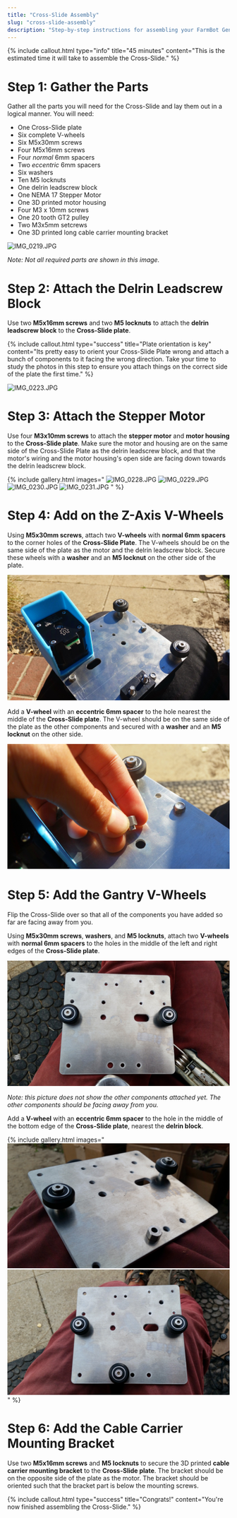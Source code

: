 ```yaml
---
title: "Cross-Slide Assembly"
slug: "cross-slide-assembly"
description: "Step-by-step instructions for assembling your FarmBot Genesis V0.8 Cross-Slide"
---
```



{%
include callout.html
type="info"
title="45 minutes"
content="This is the estimated time it will take to assemble the Cross-Slide."
%}



# Step 1: Gather the Parts

Gather all the parts you will need for the Cross-Slide and lay them out in a logical manner. You will need:

* One Cross-Slide plate
* Six complete V-wheels
* Six M5x30mm screws
* Four M5x16mm screws
* Four *normal* 6mm spacers
* Two *eccentric* 6mm spacers
* Six washers
* Ten M5 locknuts
* One delrin leadscrew block
* One NEMA 17 Stepper Motor
* One 3D printed motor housing
* Four M3 x 10mm screws
* One 20 tooth GT2 pulley
* Two M3x5mm setcrews
* One 3D printed long cable carrier mounting bracket

![IMG_0219.JPG](_images/IMG_0219.JPG)

_Note: Not all required parts are shown in this image._



# Step 2: Attach the Delrin Leadscrew Block

Use two **M5x16mm screws** and two **M5 locknuts** to attach the **delrin leadscrew block** to the **Cross-Slide plate**.

{%
include callout.html
type="success"
title="Plate orientation is key"
content="Its pretty easy to orient your Cross-Slide Plate wrong and attach a bunch of components to it facing the wrong direction. Take your time to study the photos in this step to ensure you attach things on the correct side of the plate the first time."
%}



![IMG_0223.JPG](_images/IMG_0223.JPG)



# Step 3: Attach the Stepper Motor

Use four **M3x10mm screws** to attach the **stepper motor** and **motor housing** to the **Cross-Slide plate**. Make sure the motor and housing are on the same side of the Cross-Slide Plate as the delrin leadscrew block, and that the motor's wiring and the motor housing's open side are facing down towards the delrin leadscrew block.

{% include gallery.html images="
![IMG_0228.JPG](_images/IMG_0228.JPG)
![IMG_0229.JPG](_images/IMG_0229.JPG)
![IMG_0230.JPG](_images/IMG_0230.JPG)
![IMG_0231.JPG](_images/IMG_0231.JPG)
" %}

# Step 4: Add on the Z-Axis V-Wheels

Using **M5x30mm screws**, attach two **V-wheels** with **normal 6mm spacers** to the corner holes of the **Cross-Slide Plate**. The V-wheels should be on the same side of the plate as the motor and the delrin leadscrew block. Secure these wheels with a **washer** and an **M5 locknut** on the other side of the plate.

![20150114_120326.jpg](_images/20150114_120326.jpg)

Add a **V-wheel** with an **eccentric 6mm spacer** to the hole nearest the middle of the **Cross-Slide plate**. The V-wheel should be on the same side of the plate as the other components and secured with a **washer** and an **M5 locknut** on the other side.

![20150114_120346.jpg](_images/20150114_120346.jpg)



# Step 5: Add the Gantry V-Wheels

Flip the Cross-Slide over so that all of the components you have added so far are facing away from you.

Using **M5x30mm screws**, **washers**, and **M5 locknuts**, attach two **V-wheels** with **normal 6mm spacers** to the holes in the middle of the left and right edges of the **Cross-Slide plate**.

![20150113_165827.jpg](_images/20150113_165827.jpg)

_Note: this picture does not show the other components attached yet. The other components should be facing away from you._

Add a **V-wheel** with an **eccentric 6mm spacer** to the hole in the middle of the bottom edge of the **Cross-Slide plate**, nearest the **delrin block**.

{% include gallery.html images="
![20150113_165938.jpg](_images/20150113_165938.jpg)
![20150113_170023.jpg](_images/20150113_170023.jpg)
" %}

# Step 6: Add the Cable Carrier Mounting Bracket

Use two **M5x16mm screws** and **M5 locknuts** to secure the 3D printed **cable carrier mounting bracket** to the **Cross-Slide plate**. The bracket should be on the opposite side of the plate as the motor. The bracket should be oriented such that the bracket part is below the mounting screws.




{%
include callout.html
type="success"
title="Congrats!"
content="You're now finished assembling the Cross-Slide."
%}

